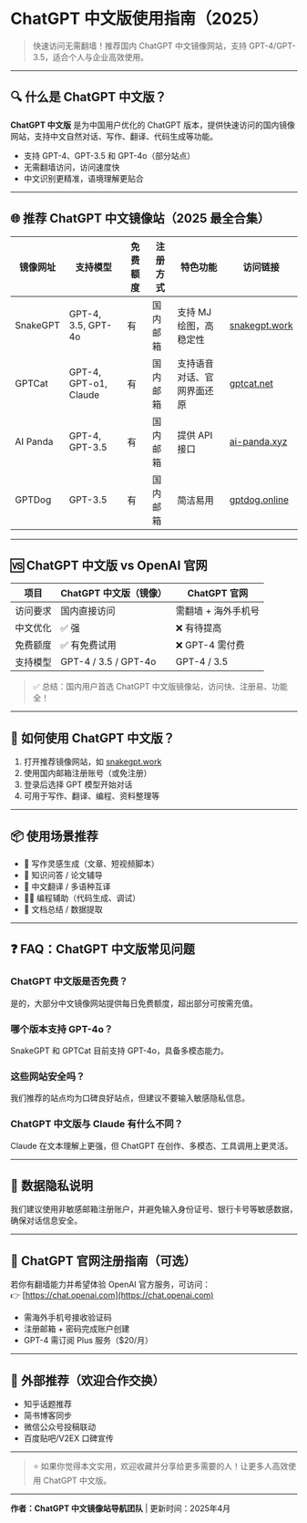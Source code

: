# ChatGPT 中文版使用指南（2025）

> 快速访问无需翻墙！推荐国内 ChatGPT 中文镜像网站，支持 GPT-4/GPT-3.5，适合个人与企业高效使用。

---

## 🔍 什么是 ChatGPT 中文版？

**ChatGPT 中文版** 是为中国用户优化的 ChatGPT 版本，提供快速访问的国内镜像网站，支持中文自然对话、写作、翻译、代码生成等功能。

- 支持 GPT-4、GPT-3.5 和 GPT-4o（部分站点）
- 无需翻墙访问，访问速度快
- 中文识别更精准，语境理解更贴合

---

## 🌐 推荐 ChatGPT 中文镜像站（2025 最全合集）

| 镜像网址 | 支持模型 | 免费额度 | 注册方式 | 特色功能 | 访问链接 |
|-----------|-----------|-----------|------------|-------------|-------------|
| SnakeGPT | GPT-4, 3.5, GPT-4o | 有 | 国内邮箱 | 支持 MJ 绘图，高稳定性 | [snakegpt.work](https://snakegpt.work) |
| GPTCat | GPT-4, GPT-o1, Claude | 有 | 国内邮箱 | 支持语音对话、官网界面还原 | [gptcat.net](https://gptcat.net) |
| AI Panda | GPT-4, GPT-3.5 | 有 | 国内邮箱 | 提供 API 接口 | [ai-panda.xyz](https://ai-panda.xyz/login?invite_code=34137c47) |
| GPTDog | GPT-3.5 | 有 | 国内邮箱 | 简洁易用 | [gptdog.online](https://gptdog.online) |

---

## 🆚 ChatGPT 中文版 vs OpenAI 官网

| 项目 | ChatGPT 中文版（镜像） | ChatGPT 官网 |
|--------|--------------------------|----------------|
| 访问要求 | 国内直接访问 | 需翻墙 + 海外手机号 |
| 中文优化 | ✅ 强 | ❌ 有待提高 |
| 免费额度 | ✅ 有免费试用 | ❌ GPT-4 需付费 |
| 支持模型 | GPT-4 / 3.5 / GPT-4o | GPT-4 / 3.5 |

> ✅ 总结：国内用户首选 ChatGPT 中文版镜像站，访问快、注册易、功能全！

---

## 🚀 如何使用 ChatGPT 中文版？

1. 打开推荐镜像网站，如 [snakegpt.work](https://snakegpt.work)
2. 使用国内邮箱注册账号（或免注册）
3. 登录后选择 GPT 模型开始对话
4. 可用于写作、翻译、编程、资料整理等

---

## 📦 使用场景推荐

- 📖 写作灵感生成（文章、短视频脚本）
- 🧠 知识问答 / 论文辅导
- 💬 中文翻译 / 多语种互译
- 👨‍💻 编程辅助（代码生成、调试）
- 📑 文档总结 / 数据提取

---

## ❓ FAQ：ChatGPT 中文版常见问题

### ChatGPT 中文版是否免费？
是的，大部分中文镜像网站提供每日免费额度，超出部分可按需充值。

### 哪个版本支持 GPT-4o？
SnakeGPT 和 GPTCat 目前支持 GPT-4o，具备多模态能力。

### 这些网站安全吗？
我们推荐的站点均为口碑良好站点，但建议不要输入敏感隐私信息。

### ChatGPT 中文版与 Claude 有什么不同？
Claude 在文本理解上更强，但 ChatGPT 在创作、多模态、工具调用上更灵活。

---

## 🔐 数据隐私说明

我们建议使用非敏感邮箱注册账户，并避免输入身份证号、银行卡号等敏感数据，确保对话信息安全。

---

## 🧭 ChatGPT 官网注册指南（可选）

若你有翻墙能力并希望体验 OpenAI 官方服务，可访问：  
👉 [https://chat.openai.com](https://chat.openai.com)

- 需海外手机号接收验证码
- 注册邮箱 + 密码完成账户创建
- GPT-4 需订阅 Plus 服务（$20/月）

---


## 🔗 外部推荐（欢迎合作交换）

- 知乎话题推荐
- 简书博客同步
- 微信公众号投稿联动
- 百度贴吧/V2EX 口碑宣传

---

> ⭐ 如果你觉得本文实用，欢迎收藏并分享给更多需要的人！让更多人高效使用 ChatGPT 中文版。

---

**作者：ChatGPT 中文镜像站导航团队**  |  更新时间：2025年4月
